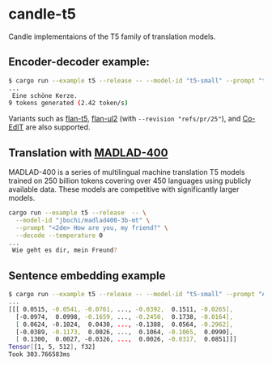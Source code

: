 # candle-t5

Candle implementaions of the T5 family of translation models.

## Encoder-decoder example:

```bash
$ cargo run --example t5 --release -- --model-id "t5-small" --prompt "translate to German: A beautiful candle." --decode
...
 Eine schöne Kerze.
9 tokens generated (2.42 token/s)
```

Variants such as [flan-t5](https://huggingface.co/google/flan-t5-small), [flan-ul2](https://huggingface.co/google/flan-ul2) (with `--revision "refs/pr/25"`), and [Co-EdIT](https://huggingface.co/grammarly/coedit-large) are also supported.

## Translation with [MADLAD-400](https://arxiv.org/abs/2309.04662)

MADLAD-400 is a series of multilingual machine translation T5 models trained on 250 billion tokens covering over 450 languages using publicly available data. These models are competitive with significantly larger models.

```bash
cargo run --example t5 --release  -- \
  --model-id "jbochi/madlad400-3b-mt" \
  --prompt "<2de> How are you, my friend?" \
  --decode --temperature 0
...
 Wie geht es dir, mein Freund?
```

## Sentence embedding example

```bash
$ cargo run --example t5 --release -- --model-id "t5-small" --prompt "A beautiful candle."
...
[[[ 0.0515, -0.0541, -0.0761, ..., -0.0392,  0.1511, -0.0265],
  [-0.0974,  0.0998, -0.1659, ..., -0.2450,  0.1738, -0.0164],
  [ 0.0624, -0.1024,  0.0430, ..., -0.1388,  0.0564, -0.2962],
  [-0.0389, -0.1173,  0.0026, ...,  0.1064, -0.1065,  0.0990],
  [ 0.1300,  0.0027, -0.0326, ...,  0.0026, -0.0317,  0.0851]]]
Tensor[[1, 5, 512], f32]
Took 303.766583ms
```
